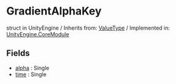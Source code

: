 # GradientAlphaKey
struct in UnityEngine
 / Inherits from: <a href="https://docs.unity3d.com/6000.0/Documentation/ScriptReference/ValueType.html">ValueType</a> / Implemented in: <a href="https://docs.unity3d.com/6000.0/Documentation/ScriptReference/UnityEngine.CoreModule.html">UnityEngine.CoreModule</a>

## Fields
- <a href="https://docs.unity3d.com/6000.0/Documentation/ScriptReference/GradientAlphaKey-alpha.html">alpha</a> : Single
- <a href="https://docs.unity3d.com/6000.0/Documentation/ScriptReference/GradientAlphaKey-time.html">time</a> : Single
